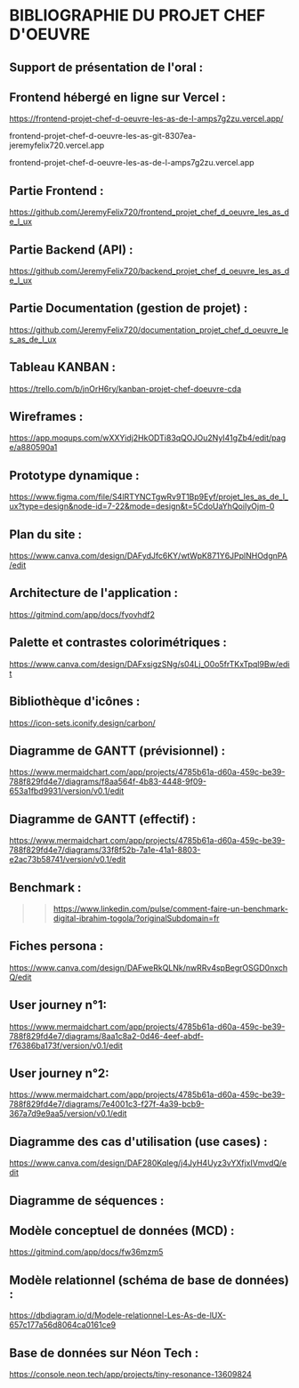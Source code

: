 
# BIBLIOGRAPHIE DU PROJET CHEF D'OEUVRE


## Support de présentation de l'oral :


## Frontend hébergé en ligne sur Vercel :
https://frontend-projet-chef-d-oeuvre-les-as-de-l-amps7g2zu.vercel.app/

frontend-projet-chef-d-oeuvre-les-as-git-8307ea-jeremyfelix720.vercel.app

frontend-projet-chef-d-oeuvre-les-as-de-l-amps7g2zu.vercel.app


## Partie Frontend :
https://github.com/JeremyFelix720/frontend_projet_chef_d_oeuvre_les_as_de_l_ux


## Partie Backend (API) :
https://github.com/JeremyFelix720/backend_projet_chef_d_oeuvre_les_as_de_l_ux


## Partie Documentation (gestion de projet) :
https://github.com/JeremyFelix720/documentation_projet_chef_d_oeuvre_les_as_de_l_ux


## Tableau KANBAN :
https://trello.com/b/jnOrH6ry/kanban-projet-chef-doeuvre-cda


## Wireframes :
https://app.moqups.com/wXXYidj2HkODTi83qQOJOu2NyI41gZb4/edit/page/a880590a1


## Prototype dynamique :
https://www.figma.com/file/S4lRTYNCTgwRv9T1Bp9Eyf/projet_les_as_de_l_ux?type=design&node-id=7-22&mode=design&t=5CdoUaYhQoiIyOjm-0


## Plan du site :
https://www.canva.com/design/DAFydJfc6KY/wtWpK871Y6JPplNHOdgnPA/edit


## Architecture de l'application :
https://gitmind.com/app/docs/fyovhdf2


## Palette et contrastes colorimétriques :
https://www.canva.com/design/DAFxsigzSNg/s04Lj_O0o5frTKxTpql9Bw/edit


## Bibliothèque d'icônes :
https://icon-sets.iconify.design/carbon/


## Diagramme de GANTT (prévisionnel) :
https://www.mermaidchart.com/app/projects/4785b61a-d60a-459c-be39-788f829fd4e7/diagrams/f8aa564f-4b83-4448-9f09-653a1fbd9931/version/v0.1/edit


## Diagramme de GANTT (effectif) :
https://www.mermaidchart.com/app/projects/4785b61a-d60a-459c-be39-788f829fd4e7/diagrams/33f8f52b-7a1e-41a1-8803-e2ac73b58741/version/v0.1/edit


## Benchmark :

>> https://www.linkedin.com/pulse/comment-faire-un-benchmark-digital-ibrahim-togola/?originalSubdomain=fr


## Fiches persona :
https://www.canva.com/design/DAFweRkQLNk/nwRRv4spBegrOSGD0nxchQ/edit


## User journey n°1:
https://www.mermaidchart.com/app/projects/4785b61a-d60a-459c-be39-788f829fd4e7/diagrams/8aa1c8a2-0d46-4eef-abdf-f76386ba173f/version/v0.1/edit


## User journey n°2:
https://www.mermaidchart.com/app/projects/4785b61a-d60a-459c-be39-788f829fd4e7/diagrams/7e4001c3-f27f-4a39-bcb9-367a7d9e9aa5/version/v0.1/edit


## Diagramme des cas d'utilisation (use cases) :
https://www.canva.com/design/DAF280KqIeg/j4JyH4Uyz3vYXfjxIVmvdQ/edit


## Diagramme de séquences :


## Modèle conceptuel de données (MCD) :
https://gitmind.com/app/docs/fw36mzm5

## Modèle relationnel (schéma de base de données) :
https://dbdiagram.io/d/Modele-relationnel-Les-As-de-lUX-657c177a56d8064ca0161ce9

## Base de données sur Néon Tech :
https://console.neon.tech/app/projects/tiny-resonance-13609824